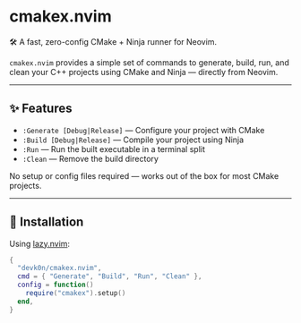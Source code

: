 # cmakex.nvim

🛠️ A fast, zero-config CMake + Ninja runner for Neovim.

`cmakex.nvim` provides a simple set of commands to generate, build, run, and clean your C++ projects using CMake and Ninja — directly from Neovim.

---

## ✨ Features

- `:Generate [Debug|Release]` — Configure your project with CMake
- `:Build [Debug|Release]` — Compile your project using Ninja
- `:Run` — Run the built executable in a terminal split
- `:Clean` — Remove the build directory

No setup or config files required — works out of the box for most CMake projects.

---

## 🚀 Installation

Using [lazy.nvim](https://github.com/folke/lazy.nvim):

```lua
{
  "devk0n/cmakex.nvim",
  cmd = { "Generate", "Build", "Run", "Clean" },
  config = function()
    require("cmakex").setup()
  end,
}

